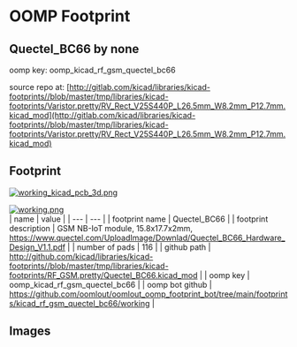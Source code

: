 # OOMP Footprint  
## Quectel_BC66  by none  
  
oomp key: oomp_kicad_rf_gsm_quectel_bc66  
  
source repo at: [http://gitlab.com/kicad/libraries/kicad-footprints//blob/master/tmp/libraries/kicad-footprints/Varistor.pretty/RV_Rect_V25S440P_L26.5mm_W8.2mm_P12.7mm.kicad_mod](http://gitlab.com/kicad/libraries/kicad-footprints//blob/master/tmp/libraries/kicad-footprints/Varistor.pretty/RV_Rect_V25S440P_L26.5mm_W8.2mm_P12.7mm.kicad_mod)  
## Footprint  
  
[![working_kicad_pcb_3d.png](working_kicad_pcb_3d_600.png)](working_kicad_pcb_3d.png)  
  
[![working.png](working_600.png)](working.png)  
| name | value | 
| --- | --- | 
| footprint name | Quectel_BC66 | 
| footprint description | GSM NB-IoT module, 15.8x17.7x2mm, https://www.quectel.com/UploadImage/Downlad/Quectel_BC66_Hardware_Design_V1.1.pdf | 
| number of pads | 116 | 
| github path | http://github.com/kicad/libraries/kicad-footprints//blob/master/tmp/libraries/kicad-footprints/RF_GSM.pretty/Quectel_BC66.kicad_mod | 
| oomp key | oomp_kicad_rf_gsm_quectel_bc66 | 
| oomp bot github | https://github.com/oomlout/oomlout_oomp_footprint_bot/tree/main/footprints/kicad_rf_gsm_quectel_bc66/working | 
## Images  
